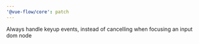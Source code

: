 ```yaml
---
'@vue-flow/core': patch
---
```


Always handle keyup events, instead of cancelling when focusing an input dom node

